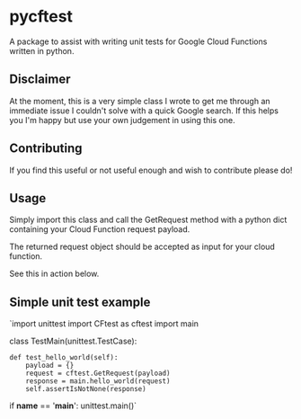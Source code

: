 # pycftest
A package to assist with writing unit tests for Google Cloud Functions written in python.

## Disclaimer
At the moment, this is a very simple class I wrote to get me through an immediate issue I couldn't solve with a quick Google search. If this helps you I'm happy but use your own judgement in using this one.

## Contributing
If you find this useful or not useful enough and wish to contribute please do!

## Usage
Simply import this class and call the GetRequest method with a python dict containing your Cloud Function request payload.

The returned request object should be accepted as input for your cloud function.

See this in action below.


## Simple unit test example
`import unittest
import CFtest as cftest
import main


class TestMain(unittest.TestCase):

    def test_hello_world(self):
        payload = {}
        request = cftest.GetRequest(payload)
        response = main.hello_world(request)
        self.assertIsNotNone(response)


if __name__ == '__main__':
    unittest.main()`
